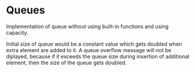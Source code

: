 # Queues
Implementation of queue without using built-in functions and using capacity.

Initial size of queue would be a constant value which gets doubled when extra element are added to it. A queue overflow message will not be diplayed, because if it exceeds the queue size during insertion of additional element, then the size of the queue gets doubled.
